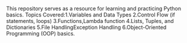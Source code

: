 This repository serves as a resource for learning and practicing Python basics.
Topics Covered:1.Variables and Data Types 2.Control Flow (if statements, loops) 3.Functions,Lambda function 4.Lists, Tuples, and Dictionaries 5.File HandlingException Handling 6.Object-Oriented Programming (OOP) basics.
